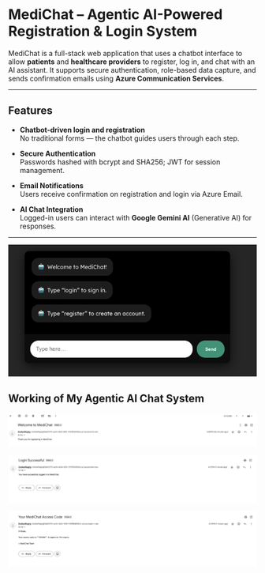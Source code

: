 # MediChat – Agentic AI-Powered Registration & Login System

MediChat is a full-stack web application that uses a chatbot interface to allow **patients** and **healthcare providers** to register, log in, and chat with an AI assistant. It supports secure authentication, role-based data capture, and sends confirmation emails using **Azure Communication Services**.<br>

---

## Features

- **Chatbot-driven login and registration**  
  No traditional forms — the chatbot guides users through each step.<br>

- **Secure Authentication**  
  Passwords hashed with bcrypt and SHA256; JWT for session management.<br>

- **Email Notifications**  
  Users receive confirmation on registration and login via Azure Email.<br>

- **AI Chat Integration**  
  Logged-in users can interact with **Google Gemini AI** (Generative AI) for responses.<br>

---

![chat_image](images/chat_image.png) <br>

## Working of My Agentic AI Chat System

![Email_Services](images/emailone.png) <br>

![Email_Services](images/emailTwo.png)<br>

![Email_Services](images/emailThree.png)<br>



